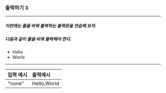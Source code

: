### 출력하기 3

***

##### 이번에는 줄을 바꿔 출력하는 출력문을 연습해 보자.
##### 다음과 같이 줄을 바꿔 출력해야 한다.

* Hello
* World

***
입력 예시| 출력예시       |
|:--    |:--
"none"  |Hello,World|

